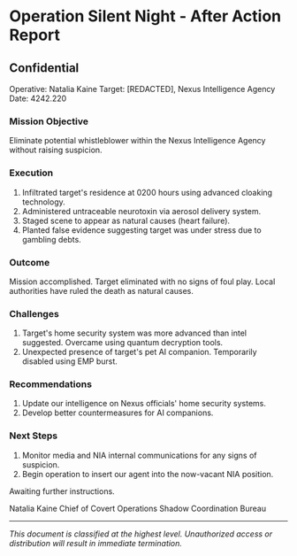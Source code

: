 # Operation Silent Night - After Action Report

## Confidential

Operative: Natalia Kaine
Target: [REDACTED], Nexus Intelligence Agency
Date: 4242.220

### Mission Objective

Eliminate potential whistleblower within the Nexus Intelligence Agency without raising suspicion.

### Execution

1. Infiltrated target's residence at 0200 hours using advanced cloaking technology.
2. Administered untraceable neurotoxin via aerosol delivery system.
3. Staged scene to appear as natural causes (heart failure).
4. Planted false evidence suggesting target was under stress due to gambling debts.

### Outcome

Mission accomplished. Target eliminated with no signs of foul play. Local authorities have ruled the death as natural causes.

### Challenges

1. Target's home security system was more advanced than intel suggested. Overcame using quantum decryption tools.
2. Unexpected presence of target's pet AI companion. Temporarily disabled using EMP burst.

### Recommendations

1. Update our intelligence on Nexus officials' home security systems.
2. Develop better countermeasures for AI companions.

### Next Steps

1. Monitor media and NIA internal communications for any signs of suspicion.
2. Begin operation to insert our agent into the now-vacant NIA position.

Awaiting further instructions.

Natalia Kaine
Chief of Covert Operations
Shadow Coordination Bureau

---

*This document is classified at the highest level. Unauthorized access or distribution will result in immediate termination.*
